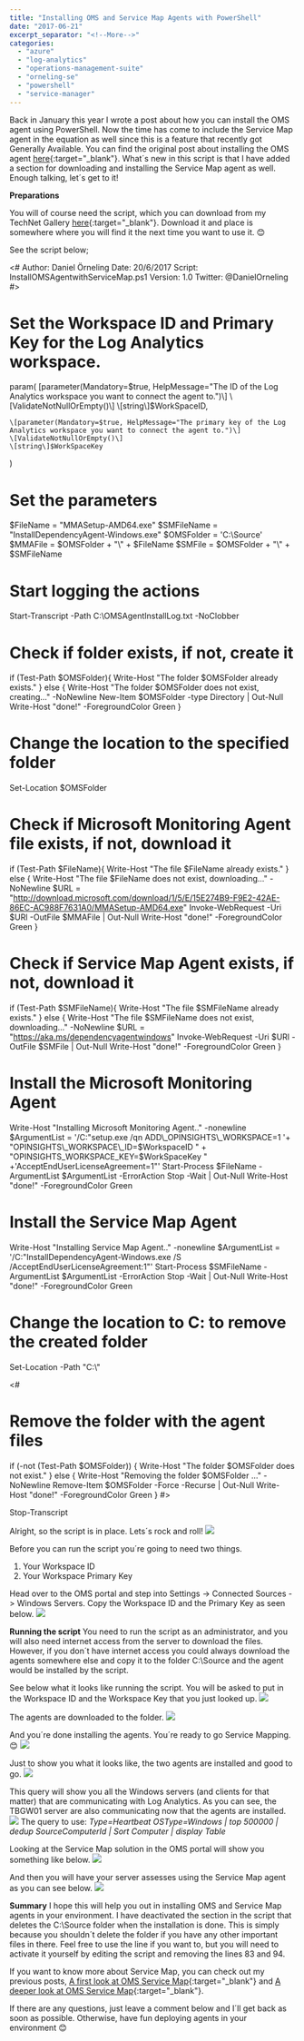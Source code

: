 ```yaml
---
title: "Installing OMS and Service Map Agents with PowerShell"
date: "2017-06-21"
excerpt_separator: "<!--More-->"
categories: 
  - "azure"
  - "log-analytics"
  - "operations-management-suite"
  - "orneling-se"
  - "powershell"
  - "service-manager"
---
```


Back in January this year I wrote a post about how you can install the OMS agent using PowerShell. Now the time has come to include the Service Map agent in the equation as well since this is a feature that recently got Generally Available. You can find the original post about installing the OMS agent [here](http://blog.orneling.se/2017/01/installing-oms-agent-with-powershell/){:target="_blank"}. What´s new in this script is that I have added a section for downloading and installing the Service Map agent as well. Enough talking, let´s get to it!
<!--More-->
**Preparations**

You will of course need the script, which you can download from my TechNet Gallery [here](https://gallery.technet.microsoft.com/Install-OMS-and-Service-26311fbd){:target="_blank"}. Download it and place is somewhere where you will find it the next time you want to use it. 😊

See the script below;

<#
Author:		Daniel Örneling
Date:		20/6/2017
Script:  	InstallOMSAgentwithServiceMap.ps1
Version: 	1.0
Twitter: 	@DanielOrneling
#>

# Set the Workspace ID and Primary Key for the Log Analytics workspace.
param(
    \[parameter(Mandatory=$true, HelpMessage="The ID of the Log Analytics workspace you want to connect the agent to.")\]
    \[ValidateNotNullOrEmpty()\]
    \[string\]$WorkSpaceID,

    \[parameter(Mandatory=$true, HelpMessage="The primary key of the Log Analytics workspace you want to connect the agent to.")\]
    \[ValidateNotNullOrEmpty()\]
    \[string\]$WorkSpaceKey
)

# Set the parameters
$FileName = "MMASetup-AMD64.exe"
$SMFileName = "InstallDependencyAgent-Windows.exe"
$OMSFolder = 'C:\\Source'
$MMAFile = $OMSFolder + "\\" + $FileName
$SMFile = $OMSFolder + "\\" + $SMFileName

# Start logging the actions
Start-Transcript -Path C:\\OMSAgentInstallLog.txt -NoClobber

# Check if folder exists, if not, create it
 if (Test-Path $OMSFolder){
 Write-Host "The folder $OMSFolder already exists."
 } 
 else 
 {
 Write-Host "The folder $OMSFolder does not exist, creating..." -NoNewline
 New-Item $OMSFolder -type Directory | Out-Null
 Write-Host "done!" -ForegroundColor Green
 }

# Change the location to the specified folder
Set-Location $OMSFolder

# Check if Microsoft Monitoring Agent file exists, if not, download it
 if (Test-Path $FileName){
 Write-Host "The file $FileName already exists."
 }
 else
 {
 Write-Host "The file $FileName does not exist, downloading..." -NoNewline
 $URL = "http://download.microsoft.com/download/1/5/E/15E274B9-F9E2-42AE-86EC-AC988F7631A0/MMASetup-AMD64.exe"
 Invoke-WebRequest -Uri $URl -OutFile $MMAFile | Out-Null
 Write-Host "done!" -ForegroundColor Green
 }

# Check if Service Map Agent exists, if not, download it
 if (Test-Path $SMFileName){
 Write-Host "The file $SMFileName already exists."
 }
 else
 {
 Write-Host "The file $SMFileName does not exist, downloading..." -NoNewline
 $URL = "https://aka.ms/dependencyagentwindows"
 Invoke-WebRequest -Uri $URl -OutFile $SMFile | Out-Null
 Write-Host "done!" -ForegroundColor Green
 } 
 
# Install the Microsoft Monitoring Agent
Write-Host "Installing Microsoft Monitoring Agent.." -nonewline
$ArgumentList = '/C:"setup.exe /qn ADD\_OPINSIGHTS\_WORKSPACE=1 '+  "OPINSIGHTS\_WORKSPACE\_ID=$WorkspaceID " + "OPINSIGHTS\_WORKSPACE\_KEY=$WorkSpaceKey " +'AcceptEndUserLicenseAgreement=1"'
Start-Process $FileName -ArgumentList $ArgumentList -ErrorAction Stop -Wait | Out-Null
Write-Host "done!" -ForegroundColor Green

# Install the Service Map Agent
Write-Host "Installing Service Map Agent.." -nonewline
$ArgumentList = '/C:"InstallDependencyAgent-Windows.exe /S /AcceptEndUserLicenseAgreement:1"'
Start-Process $SMFileName -ArgumentList $ArgumentList -ErrorAction Stop -Wait | Out-Null
Write-Host "done!" -ForegroundColor Green

# Change the location to C: to remove the created folder
Set-Location -Path "C:\\"

<#
# Remove the folder with the agent files
 if (-not (Test-Path $OMSFolder)) {
 Write-Host "The folder $OMSFolder does not exist."
 } 
 else 
 {
 Write-Host "Removing the folder $OMSFolder ..." -NoNewline
 Remove-Item $OMSFolder -Force -Recurse | Out-Null
 Write-Host "done!" -ForegroundColor Green
 }
#>

Stop-Transcript

Alright, so the script is in place. Lets´s rock and roll!
![](https://blog.orneling.se/assets/images/2017/06/oms_agents_ps_1.jpg)

Before you can run the script you´re going to need two things.

1. Your Workspace ID
2. Your Workspace Primary Key

Head over to the OMS portal and step into Settings -> Connected Sources -> Windows Servers. Copy the Workspace ID and the Primary Key as seen below.
![](https://blog.orneling.se/assets/images/2017/06/oms_agents_ps_2.jpg)

**Running the script** You need to run the script as an administrator, and you will also need internet access from the server to download the files. However, if you don´t have internet access you could always download the agents somewhere else and copy it to the folder C:\\Source and the agent would be installed by the script.

See below what it looks like running the script. You will be asked to put in the Workspace ID and the Workspace Key that you just looked up. 
![](https://blog.orneling.se/assets/images/2017/06/oms_agents_ps_3.jpg)

The agents are downloaded to the folder.
![](https://blog.orneling.se/assets/images/2017/06/oms_agents_ps_4.jpg)

And you´re done installing the agents. You´re ready to go Service Mapping. 😊 
![](https://blog.orneling.se/assets/images/2017/06/oms_agents_ps_5.jpg)

Just to show you what it looks like, the two agents are installed and good to go.
![](https://blog.orneling.se/assets/images/2017/06/oms_agents_ps_6.jpg)

This query will show you all the Windows servers (and clients for that matter) that are communicating with Log Analytics. As you can see, the TBGW01 server are also communicating now that the agents are installed. 
![](https://blog.orneling.se/assets/images/2017/06/oms_agents_ps_7.jpg)
The query to use: _Type=Heartbeat OSType=Windows | top 500000 | dedup SourceComputerId | Sort Computer | display Table_

Looking at the Service Map solution in the OMS portal will show you something like below. 
![](https://blog.orneling.se/assets/images/2017/06/oms_agents_ps_8.jpg)

And then you will have your server assesses using the Service Map agent as you can see below.
![](https://blog.orneling.se/assets/images/2017/06/oms_agents_ps_9.jpg)

**Summary** I hope this will help you out in installing OMS and Service Map agents in your environment. I have deactivated the section in the script that deletes the C:\\Source folder when the installation is done. This is simply because you shouldn´t delete the folder if you have any other important files in there. Feel free to use the line if you want to, but you will need to activate it yourself by editing the script and removing the lines 83 and 94.

If you want to know more about Service Map, you can check out my previous posts, [A first look at OMS Service Map](http://blog.orneling.se/2017/01/a-first-look-at-oms-service-map/){:target="_blank"} and [A deeper look at OMS Service Map](http://blog.orneling.se/2017/02/a-deeper-look-at-oms-service-map/){:target="_blank"}.

If there are any questions, just leave a comment below and I´ll get back as soon as possible. Otherwise, have fun deploying agents in your environment 😊
